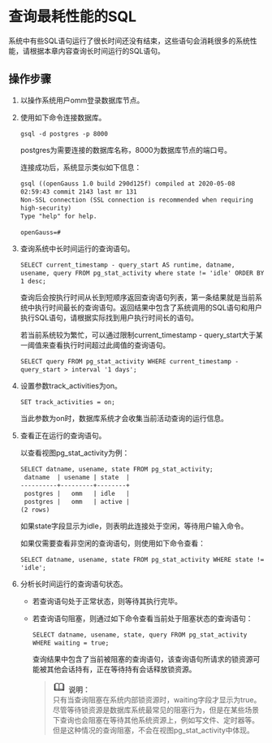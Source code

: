 # 查询最耗性能的SQL<a name="ZH-CN_TOPIC_0245374525"></a>

系统中有些SQL语句运行了很长时间还没有结束，这些语句会消耗很多的系统性能，请根据本章内容查询长时间运行的SQL语句。

## 操作步骤<a name="zh-cn_topic_0237121490_zh-cn_topic_0073253542_zh-cn_topic_0040046535_section43790015111840"></a>

1.  以操作系统用户omm登录数据库节点。
2.  使用如下命令连接数据库。

    ```
    gsql -d postgres -p 8000
    ```

    postgres为需要连接的数据库名称，8000为数据库节点的端口号。

    连接成功后，系统显示类似如下信息：

    ```
    gsql ((openGauss 1.0 build 290d125f) compiled at 2020-05-08 02:59:43 commit 2143 last mr 131
    Non-SSL connection (SSL connection is recommended when requiring high-security)
    Type "help" for help.
    
    openGauss=# 
    ```

3.  查询系统中长时间运行的查询语句。

    ```
    SELECT current_timestamp - query_start AS runtime, datname, usename, query FROM pg_stat_activity where state != 'idle' ORDER BY 1 desc;
    ```

    查询后会按执行时间从长到短顺序返回查询语句列表，第一条结果就是当前系统中执行时间最长的查询语句。返回结果中包含了系统调用的SQL语句和用户执行SQL语句，请根据实际找到用户执行时间长的语句。

    若当前系统较为繁忙，可以通过限制current\_timestamp - query\_start大于某一阈值来查看执行时间超过此阈值的查询语句。

    ```
    SELECT query FROM pg_stat_activity WHERE current_timestamp - query_start > interval '1 days';
    ```

4.  设置参数track\_activities为on。

    ```
    SET track_activities = on;
    ```

    当此参数为on时，数据库系统才会收集当前活动查询的运行信息。

5.  查看正在运行的查询语句。

    以查看视图pg\_stat\_activity为例：

    ```
    SELECT datname, usename, state FROM pg_stat_activity;
     datname  | usename | state  |
    ----------+---------+--------+
     postgres |   omm   | idle   |
     postgres |   omm   | active |
    (2 rows)
    ```

    如果state字段显示为idle，则表明此连接处于空闲，等待用户输入命令。

    如果仅需要查看非空闲的查询语句，则使用如下命令查看：

    ```
    SELECT datname, usename, state FROM pg_stat_activity WHERE state != 'idle';
    ```

6.  分析长时间运行的查询语句状态。
    -   若查询语句处于正常状态，则等待其执行完毕。
    -   若查询语句阻塞，则通过如下命令查看当前处于阻塞状态的查询语句：

        ```
        SELECT datname, usename, state, query FROM pg_stat_activity WHERE waiting = true;
        ```

        查询结果中包含了当前被阻塞的查询语句，该查询语句所请求的锁资源可能被其他会话持有，正在等待持有会话释放锁资源。

        >![](public_sys-resources/icon-note.png) **说明：**   
        >只有当查询阻塞在系统内部锁资源时，waiting字段才显示为true。尽管等待锁资源是数据库系统最常见的阻塞行为，但是在某些场景下查询也会阻塞在等待其他系统资源上，例如写文件、定时器等。但是这种情况的查询阻塞，不会在视图pg\_stat\_activity中体现。  



